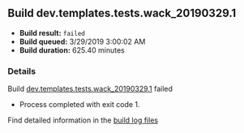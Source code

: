 ## Build dev.templates.tests.wack_20190329.1
- **Build result:** `failed`
- **Build queued:** 3/29/2019 3:00:02 AM
- **Build duration:** 625.40 minutes
### Details
Build [dev.templates.tests.wack_20190329.1](https://winappstudio.visualstudio.com/web/build.aspx?pcguid=a4ef43be-68ce-4195-a619-079b4d9834c2&builduri=vstfs%3a%2f%2f%2fBuild%2fBuild%2f27397) failed

+ Process completed with exit code 1.

Find detailed information in the [build log files](https://uwpctdiags.blob.core.windows.net/buildlogs/dev.templates.tests.wack_20190329.1_logs.zip)
